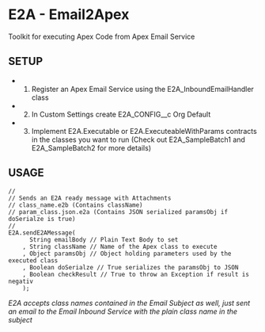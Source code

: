 # E2A - Email2Apex #

Toolkit for executing Apex Code from Apex Email Service


## SETUP ##
* 1) Register an Apex Email Service using the E2A_InboundEmailHandler class
* 2) In Custom Settings create E2A_CONFIG__c Org Default
* 3) Implement E2A.Executable or E2A.ExecuteableWithParams contracts in the classes you want to run (Check out E2A_SampleBatch1 and E2A_SampleBatch2 for more details)


## USAGE ##

	//
	// Sends an E2A ready message with Attachments
	// class_name.e2b (Contains className)
	// param_class.json.e2a (Contains JSON serialized paramsObj if doSerialze is true)
	//
	E2A.sendE2AMessage(
		  String emailBody // Plain Text Body to set
		, String className // Name of the Apex class to execute
		, Object paramsObj // Object holding parameters used by the executed class
		, Boolean doSerialze // True serializes the paramsObj to JSON
		, Boolean checkResult // True to throw an Exception if result is negativ
		);


_E2A accepts class names contained in the Email Subject as well, just sent an email to the Email Inbound Service with the plain class name in the subject_
